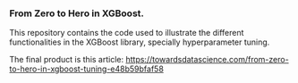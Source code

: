 ### From Zero to Hero in XGBoost.

This repository contains the code used to illustrate the different functionalities in the XGBoost library, specially hyperparameter tuning.

The final product is this article: https://towardsdatascience.com/from-zero-to-hero-in-xgboost-tuning-e48b59bfaf58
